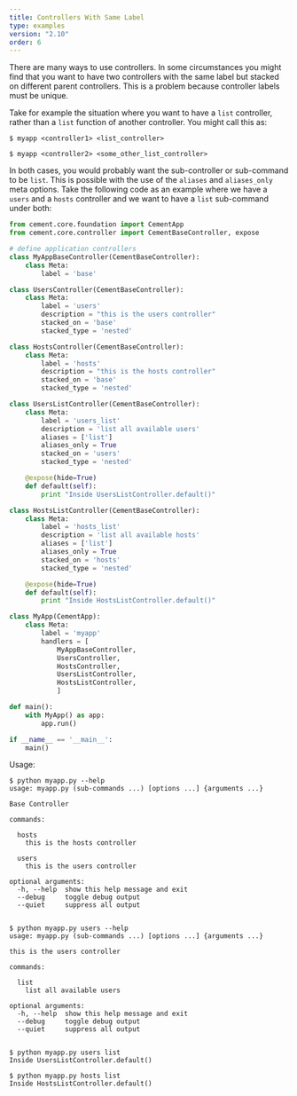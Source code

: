```yaml
---
title: Controllers With Same Label
type: examples
version: "2.10"
order: 6
---
```


There are many ways to use controllers. In some circumstances you might find that you want to have two controllers with the same label but stacked on different parent controllers. This is a problem because controller labels must be unique.

Take for example the situation where you want to have a `list` controller, rather than a `list` function of another controller. You might call this as:

```
$ myapp <controller1> <list_controller>

$ myapp <controller2> <some_other_list_controller>
```

In both cases, you would probably want the sub-controller or sub-command to be `list`. This is possible with the use of the `aliases` and `aliases_only` meta options. Take the following code as an example where we have a `users` and a `hosts` controller and we want to have a `list` sub-command under both:

```python
from cement.core.foundation import CementApp
from cement.core.controller import CementBaseController, expose

# define application controllers
class MyAppBaseController(CementBaseController):
    class Meta:
        label = 'base'

class UsersController(CementBaseController):
    class Meta:
        label = 'users'
        description = "this is the users controller"
        stacked_on = 'base'
        stacked_type = 'nested'

class HostsController(CementBaseController):
    class Meta:
        label = 'hosts'
        description = "this is the hosts controller"
        stacked_on = 'base'
        stacked_type = 'nested'

class UsersListController(CementBaseController):
    class Meta:
        label = 'users_list'
        description = 'list all available users'
        aliases = ['list']
        aliases_only = True
        stacked_on = 'users'
        stacked_type = 'nested'

    @expose(hide=True)
    def default(self):
        print "Inside UsersListController.default()"

class HostsListController(CementBaseController):
    class Meta:
        label = 'hosts_list'
        description = 'list all available hosts'
        aliases = ['list']
        aliases_only = True
        stacked_on = 'hosts'
        stacked_type = 'nested'

    @expose(hide=True)
    def default(self):
        print "Inside HostsListController.default()"

class MyApp(CementApp):
    class Meta:
        label = 'myapp'
        handlers = [
            MyAppBaseController,
            UsersController,
            HostsController,
            UsersListController,
            HostsListController,
            ]

def main():
    with MyApp() as app:
        app.run()

if __name__ == '__main__':
    main()
```

Usage:

```
$ python myapp.py --help
usage: myapp.py (sub-commands ...) [options ...] {arguments ...}

Base Controller

commands:

  hosts
    this is the hosts controller

  users
    this is the users controller

optional arguments:
  -h, --help  show this help message and exit
  --debug     toggle debug output
  --quiet     suppress all output


$ python myapp.py users --help
usage: myapp.py (sub-commands ...) [options ...] {arguments ...}

this is the users controller

commands:

  list
    list all available users

optional arguments:
  -h, --help  show this help message and exit
  --debug     toggle debug output
  --quiet     suppress all output


$ python myapp.py users list
Inside UsersListController.default()

$ python myapp.py hosts list
Inside HostsListController.default()
```

